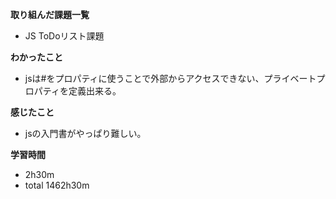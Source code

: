 **取り組んだ課題一覧**
* JS ToDoリスト課題

**わかったこと**
* jsは#をプロパティに使うことで外部からアクセスできない、プライベートプロパティを定義出来る。

**感じたこと**
* jsの入門書がやっぱり難しい。

**学習時間**
* 2h30m
 * total 1462h30m
